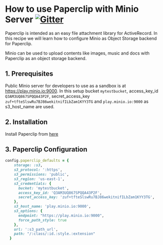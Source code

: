# How to use Paperclip with Minio Server [![Gitter](https://badges.gitter.im/Join%20Chat.svg)](https://gitter.im/minio/minio?utm_source=badge&utm_medium=badge&utm_campaign=pr-badge&utm_content=badge)

Paperclip is intended as an easy file attachment library for ActiveRecord. In this recipe we will learn how to configure  Minio as Object Storage backend for Paperclip.

Minio can be used to upload contents like images, music and docs with Paperclip as an object storage backend.

## 1. Prerequisites

Public Minio server for developers to use as a sandbox is at https://play.minio.io:9000. In this setup bucket ``mytestbucket``, access_key_id ``Q3AM3UQ867SPQQA43P2F``, secret_access_key ``zuf+tfteSlswRu7BJ86wekitnifILbZam1KYY3TG`` and ``play.minio.io:9000`` as  s3_host_name are used.

## 2. Installation 
 
Install Paperclip from [here](https://github.com/thoughtbot/paperclip)

## 3. Paperclip Configuration

```ruby
config.paperclip_defaults = {
    storage: :s3,
    s3_protocol: ':https',
    s3_permissions: 'public',
    s3_region: 'us-east-1',     
    s3_credentials: {
      bucket: 'mytestbucket', 
      access_key_id: 'Q3AM3UQ867SPQQA43P2F',
      secret_access_key: 'zuf+tfteSlswRu7BJ86wekitnifILbZam1KYY3TG', 
    },
    s3_host_name: 'play.minio.io:9000',
    s3_options: {
      endpoint: "https://play.minio.io:9000", 
      force_path_style: true 
    },
    url: ':s3_path_url',
    path: "/:class/:id.:style.:extension"
  }
```

